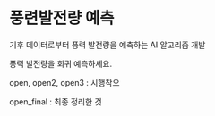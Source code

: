 # 풍련발전량 예측
기후 데이터로부터 풍력 발전량을 예측하는 AI 알고리즘 개발

풍력 발전량을 회귀 예측하세요.


open, open2, open3 : 시행착오

open_final : 최종 정리한 것
